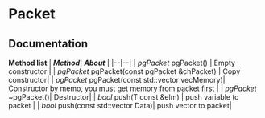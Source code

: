 # Packet
## Documentation
**Method list**
| ***Method***| ***About*** |
|--|--|
| *pgPacket* pgPacket()  | Empty constructor |
| *pgPacket* pgPacket(const pgPacket &chPacket) | Copy constructor|
| *pgPacket* pgPacket(const std::vector<char> vecMemory)| Constructor by memo, you must get memory from packet first |
| *pgPacket* ~pgPacket()| Destructor|
| *bool* push(T const &elm) | push variable to packet |
| *bool* push(const std::vector<T> Data)| push vector to packet|